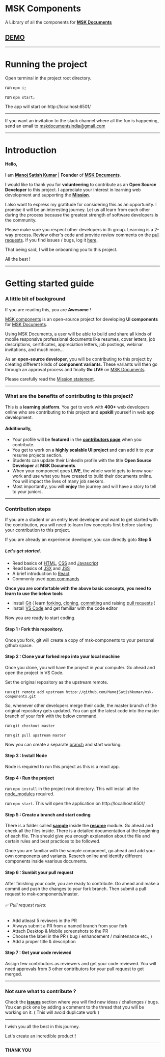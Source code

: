 # MSK Components
A Library of all the components for **[MSK Documents](https://mskdocuments.com)**

## [DEMO](http://manojsatishkumar.com/msk-components/)

---
# Running the project
Open terminal in the project root directory.

run `npm i;`

run `npm start;`

The app will start on http://localhost:6501/

---

If you want an invitation to the slack channel where all the fun is happening, send an email to mskdocumentsindia@gmail.com

---

# Introduction 

#### Hello, 

I am **[Manoj Satish Kumar](http://manojsatishkumar.com/)** | **Founder** of **[MSK Documents](https://mskdocuments.com/about)**. 

I would like to thank you for **volunteering** to contribute as an **Open Source Developer** to this project. I appreciate your interest in learning web development and supporting the **[Mission](https://mskdocuments.com/about)**. 

I also want to express my gratitude for considering this as an opportunity. I promise it will be an interesting journey. Let us all learn from each other during the process because the greatest strength of software developers is the community.

Please make sure you respect other developers in th group. Learning is a 2-way process. Review other's code and provide review comments on the [pull requests](https://github.com/ManojSatishkumar/msk-components/pulls). If you find issues / bugs, log it [here](https://github.com/ManojSatishkumar/msk-components/issues).

That being said, I will be onboarding you to this project.

All the best !




---
# Getting started guide

### A little bit of background
If you are reading this, you are **Awesome** !


[MSK components](https://github.com/ManojSatishkumar/msk-components) is an open-source project for developing **UI components** for [MSK Documents](https://mskdocuments.com). 

Using MSK Documents, a user will be able to build and share all kinds of mobile responsive professional documents like resumes, cover letters, job descriptions, certificates, appreciation letters, job postings, webinar invitations, and much more...

As an **open-source developer**, you will be contributing to this project by creating different kinds of **component variants**. These variants will then go through an approval process and finally **Go LIVE** on [MSK Documents](https://mskdocuments.com). 

Please carefully read the [Mission statement](https://mskdocuments.com/about).

---
### What are the benefits of contributing to this project?

This is a **learning platform**. You get to work with **400+** web developers online who are contributing to this project and **upskill** yourself in web app development.

#### Additionally,

- Your profile will be **featured** in the **[contributors page](http://manojsatishkumar.com/msk-components/)** when you contribute.
- You get to work on a **highly scalable UI project** and can add it to your resume projects section.
- Students can update their LinkedIn profile with the title **Open Source Developer** at **MSK Documents**.
- When your component goes **LIVE**, the whole world gets to know your work and use what you have created to build their documents online. You will impact the lives of many job seekers.
- Most importantly, you will **enjoy** the journey and will have a story to tell to your juniors.

---

### Contribution steps

If you are a student or an entry level developer and want to get started with the contribution, you will need to learn few concepts first before starting your contribution to this project.

If you are already an experience developer, you can directly goto **Step 5**.

##### Let's get started.

- Read basics of [HTML](https://developer.mozilla.org/en-US/docs/Web/HTML), [CSS](https://developer.mozilla.org/en-US/docs/Web/CSS) and [Javascript](https://developer.mozilla.org/en-US/docs/Web/JavaScript)
- Read basics of [JSX](https://reactjs.org/docs/introducing-jsx.html) and [JSS](https://cssinjs.org/?v=v10.3.0)
- A brief introduction to [React](https://reactjs.org/docs/getting-started.html)
- Commonly used [npm commands](https://docs.npmjs.com/cli/npm)

**Once you are comfortable with the above basic concepts, you need to learn to use the below tools**

- Install [Git](https://git-scm.com/) ( learn [forking](https://docs.github.com/en/github/getting-started-with-github/fork-a-repo), [cloning](https://docs.github.com/en/github/creating-cloning-and-archiving-repositories/cloning-a-repository), [commiting](https://git-scm.com/book/en/v2/Git-Branching-Basic-Branching-and-Merging) and raising [pull requests](https://docs.github.com/en/github/collaborating-with-issues-and-pull-requests/about-pull-requests) )
- Install [VS Code](https://code.visualstudio.com/) and get familiar with the code editor

Now you are ready to start coding.

#### Step 1 : Fork this repository.

Once you fork, git will create a copy of msk-components to your personal github space.

#### Step 2 : Clone your forked repo into your local machine

Once you clone, you will have the project in your computer. Go ahead and open the project in VS Code.

Set the original repository as the upstream remote.

run `git remote add upstream https://github.com/ManojSatishkumar/msk-components.git`

So, whenever other developers merge their code, the master branch of the original repository gets updated. You can get the latest code into the master branch of your fork with the below command.

run `git checkout master`

run `git pull upstream master` 

Now you can create a separate [branch](https://docs.github.com/en/github/collaborating-with-issues-and-pull-requests/about-branches) and start working.

#### Step 3 : Install Node

Node is required to run this project as this is a react app.

#### Step 4 : Run the project

run `npm install` in the project root directory. This will install all the [node_modules](https://docs.npmjs.com/about-packages-and-modules#about-modules) required. 

run `npm start`. This will open the application on http://localhost:6501/


#### Step 5 : Create a branch and start coding

There is a folder called **[sample](https://github.com/ManojSatishkumar/msk-components/tree/master/src/modules/resume/sample)** inside the **[resume](https://github.com/ManojSatishkumar/msk-components/tree/master/src/modules/resume)** module. Go ahead and check all the files inside. There is a detailed documentation at the beginning of each file. This should give you enough explanation about the file and certain rules and best practices to be followed.

Once you are familiar with the sample component, go ahead and add your own components and variants. Reserch online and identify different components inside vaarious documents.

#### Step 6 : Sumbit your pull request

After finishing your code, you are ready to contribute. Go ahead and make a commit and push the changes to your fork branch. Then submit a pull request to msk-components/master.

###### ✅ Pull request rules:
- Add atleast 5 reviwers in the PR
- Always submit a PR from a named branch from your fork
- Attach Desktop & Mobile screenshots to the PR
- Choose the label in the PR ( bug / enhancement / maintenance etc., ) 
- Add a proper title & description


#### Step 7 : Get your code reviewed

Assign few contributors as reviewers and get your code reviewed. You will need approvals from 3 other contributors for your pull request to get merged.

---

### Not sure what to contribute ?

Check the **[issues](https://github.com/ManojSatishkumar/msk-components/issues)** section where you will find new ideas / challenges / bugs. You can pick one by adding a comment to the thread that you will be working on it. ( This will avoid duplicate work )

---

I wish you all the best in this journey.

Let's create an incredible product !

---
**THANK YOU**



